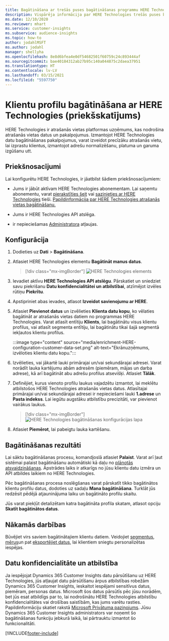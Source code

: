 ```yaml
---
title: Bagātināšana ar trešās puses bagātināšanas programmu HERE Technologies
description: Vispārēja informācija par HERE Technologies trešās puses bagātināšanu.
ms.date: 12/10/2020
ms.reviewer: mhart
ms.service: customer-insights
ms.subservice: audience-insights
ms.topic: how-to
author: jodahlMSFT
ms.author: jodahl
manager: shellyha
ms.openlocfilehash: 8e8d6bfea4e0df54682501f60759c24c893444af
ms.sourcegitcommit: bae40184312ab27b95c140a044875c2daea37951
ms.translationtype: HT
ms.contentlocale: lv-LV
ms.lasthandoff: 03/15/2021
ms.locfileid: "5597750"
---
```

# <a name="enrichment-of-customer-profiles-with-here-technologies-preview"></a>Klientu profilu bagātināšana ar HERE Technologies (priekšskatījums)

HERE Technologies ir atrašanās vietas platformas uzņēmums, kas nodrošina atrašanās vietas datus un pakalpojumus. Izmantojot HERE Technologies datu bagātināšanas pakalpojumus, varat izveidot precīzāku atrašanās vietu, lai izprastu klientus, izmantojot adrešu normalizēšanu, platuma un garuma izgūšanu utt.

## <a name="prerequisites"></a>Priekšnosacījumi

Lai konfigurētu HERE Technologies, ir jāatbilst šādiem priekšnosacījumiem:

- Jums ir jābūt aktīvam HERE Technologies abonementam. Lai saņemtu abonementu, varat [pierakstīties šeit](https://developer.here.com/sign-up?utm_medium=referral&utm_source=Microsoft-Dynamics-CI&create=Freemium-Basic) vai [sazinieties ar HERE Technologies](https://developer.here.com/help?utm_medium=referral&utm_source=Microsoft-Dynamics-CI#how-can-we-help-you) tieši. [Papildinformācija par HERE Technologies atrašanās vietas bagātināšanu.](https://developer.here.com/location-enrichment?cid=Dev-MicrosoftDynamics-DB-0-Dev-&utm_source=MicrosoftDynamics&utm_medium=referral&utm_campaign=Online_Dev_ReferralMicrosoft)

- Jums ir HERE Technologies API atslēga.

- ir nepieciešamas [Administratora](permissions.md#administrator) atļaujas.

## <a name="configuration"></a>Konfigurācija

1. Dodieties uz **Dati** > **Bagātināšana**.

1. Atlasiet HERE Technologies elementu **Bagātināt manus datus**.

   > [!div class="mx-imgBorder"]
   > ![HERE Technologies elements](media/HERE-tile.png "HERE Technologies elements")

1. Ievadiet aktīvu **HERE Technologies API atslēgu**. Pārskatiet un sniedziet savu piekrišanu **Datu konfidencialitātei un atbilstībai**, atzīmējot izvēles rūtiņu **Piekrītu**. 

1. Apstipriniet abas ievades, atlasot **Izveidot savienojumu ar HERE**.

1.  Atlasiet **Pievienot datus** un izvēlieties **Klienta datu kopu**, ko vēlaties bagātināt ar atrašanās vietas datiem no programmas HERE Technologies. Varat atlasīt entītiju **Klients**, lai bagātinātu visus klientu profilus, vai atlasīt segmenta entītiju, lai bagātinātu tikai šajā segmentā iekļautos klientu profilus.

    :::image type="content" source="media/enrichment-HERE-configuration-customer-data-set.png" alt-text="Ekrānuzņēmums, izvēloties klientu datu kopu.":::

1. Izvēlieties, vai jākartē lauki primārajai un/vai sekundārajai adresei. Varat norādīt lauka kartējumu abām adresēm (piemēram, mājas un darba adrese), kā arī bagātināt abu adrešu profilus atsevišķi. Atlasiet **Tālāk**.

1. Definējiet, kurus vienoto profilu laukus vajadzētu izmantot, lai meklētu atbilstošos HERE Technologies atrašanās vietas datus. Atlasītajai primārajai un/vai sekundārajai adresei ir nepieciešami lauki **1.adrese** un **Pasta indekss**. Lai iegūtu augstāku atbilstību precizitāti, var pievienot vairākus laukus.

   > [!div class="mx-imgBorder"]
   > ![HERE Technologies bagātināšanas konfigurācijas lapa](media/enrichment-HERE-configuration.png "HERE Technologies bagātināšanas konfigurācijas lapa")

1. Atlasiet **Piemērot**, lai pabeigtu lauka kartēšanu.

## <a name="enrichment-results"></a>Bagātināšanas rezultāti

Lai sāktu bagātināšanas procesu, komandjoslā atlasiet **Palaist**. Varat arī ļaut sistēmai palaist bagātināšanu automātiski kā daļu no [plānotās atsvaidzināšanas](system.md#schedule-tab). Apstrādes laiks ir atkarīgs no jūsu klientu datu izmēra un API atbildes laikiem no HERE Technologies.

Pēc bagātināšanas procesa noslēgšanas varat pārskatīt tikko bagātinātos klientu profilu datus, dodoties uz sadaļu **Mana bagātināšana**. Turklāt jūs redzēsit pēdējā atjauninājuma laiku un bagātināto profilu skaitu.

Jūs varat piekļūt detalizētam katra bagātināta profila skatam, atlasot opciju **Skatīt bagātinātos datus**.

## <a name="next-steps"></a>Nākamās darbības

Būvējiet virs saviem bagātinātajiem klientu datiem. Veidojiet [segmentus](segments.md), [mērus](measures.md)un pat [eksportējiet datus](export-destinations.md), lai klientiem sniegtu personalizētas iespējas.

## <a name="data-privacy-and-compliance"></a>Datu konfidencialitāte un atbilstība

Ja iespējojat Dynamics 365 Customer Insights datu pārsūtīšanu uz HERE Technologies, jūs atļaujat datu pārsūtīšanu ārpus atbilstības robežām Dynamics 365 Customer Insights, ieskaitot iespējami sensitīvus datus, piemēram, personas datus. Microsoft šos datus pārsūtīs pēc jūsu norādēm, bet jūs esat atbildīgs par to, lai nodrošinātu HERE Technologies atbilstību konfidencialitātes vai drošības saistībām, kas jums varētu rasties. Papildinformāciju skatiet rakstā [Microsoft Privātuma paziņojums](https://go.microsoft.com/fwlink/?linkid=396732).
Jūsu Dynamics 365 Customer Insights administrators var noņemt šo bagātināšanas funkciju jebkurā laikā, lai pārtrauktu izmantot šo funkcionalitāti.


[!INCLUDE[footer-include](../includes/footer-banner.md)]